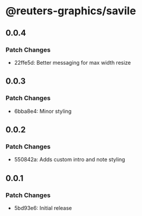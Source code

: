 # @reuters-graphics/savile

## 0.0.4

### Patch Changes

- 22ffe5d: Better messaging for max width resize

## 0.0.3

### Patch Changes

- 6bba8e4: Minor styling

## 0.0.2

### Patch Changes

- 550842a: Adds custom intro and note styling

## 0.0.1

### Patch Changes

- 5bd93e6: Initial release
